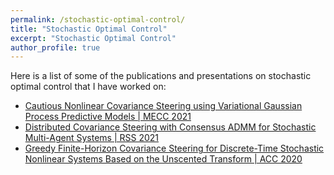 ```yaml
---
permalink: /stochastic-optimal-control/
title: "Stochastic Optimal Control"
excerpt: "Stochastic Optimal Control"
author_profile: true
---
```



Here is a list of some of the publications and presentations on stochastic optimal control that I have worked on:

- [Cautious Nonlinear Covariance Steering using Variational Gaussian Process Predictive Models | MECC 2021](/publications/2021-10-25-cautious-covariance-steering/)
- [Distributed Covariance Steering with Consensus ADMM for Stochastic Multi-Agent Systems | RSS 2021](/publications/2021-07-13-Distributed-Covariance-Steering/)
- [Greedy Finite-Horizon Covariance Steering for Discrete-Time Stochastic Nonlinear Systems Based on the Unscented Transform | ACC 2020](/publications/2020-07-01-greedy-nonlinear-covariance-steering/)
